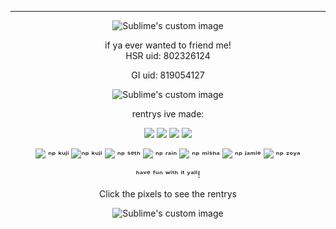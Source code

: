 ---

<p align="center">
  <img src="https://64.media.tumblr.com/d494836e96091d84484e0240a999dfda/f11118d35e3e014b-0f/s540x810/67ac5589e1d45f9e7331a7b1f791d5d0437e6d69.pnj" alt="Sublime's custom image"/>
</p>


<div align="center">if ya ever wanted to friend me!



<div align="center">HSR uid: 802326124

  GI uid: 819054127
  
<p align="center">
  <img src="https://camo.githubusercontent.com/93724ce583cdc610ca9d4db16ae7a83c251704f095c3bf385b897303dcc17331/68747470733a2f2f36342e6d656469612e74756d626c722e636f6d2f62323666666330336232316137386439333832323431616532333830646236652f323166643166353936373965353264642d30352f73343030783630302f663063393339323733643666376130613931323639326564346630626262366536373533393830362e706e6a" alt="Sublime's custom image"/>
</p>

<div align="center">rentrys ive made:

[![](https://64.media.tumblr.com/02a89f8f33d116682a7e0ee53e78a4b2/7b43ae899b7504d8-64/s75x75_c1/52d1a469a4aa4578039324276b2e790d2f5cc91d.gifv)](https://rentry.co/FurinaTheFontaine)
[![](https://64.media.tumblr.com/0018ac2053c69abb00c067f033f75593/03c55896bb928977-5c/s75x75_c1/236f62136e53baf3c80ea77c0b351a2bb6b0e734.gifv)](https://rentry.co/FurinaTheFontaine2)
[![](https://64.media.tumblr.com/0d5dfeb91ee81c72aa6749349dc8db01/d9a333d859a5147e-7d/s75x75_c1/c8730e6378f0e518b8fddb8d5e6ad9333388b636.gifv)](https://rentry.co/marchthefontain)
[![](https://64.media.tumblr.com/af084257733df3b120d2cdd681b82335/8f2c33dff79370d2-6c/s75x75_c1/bd52427435efa40f87b336c331218174370378fd.gifv)](https://rentry.co/Kianathefontain)

[![](https://64.media.tumblr.com/60d0195f0814c3a1d1816a9979404c20/04dfb8c512e3f807-27/s75x75_c1/aecd8d1ef41507106b2cb69b5f7a479d8f6c4029.gifv)](https://rentry.co/kujihehe) ⁿᵖ ᵏᵘʲⁱ
[![](https://64.media.tumblr.com/845e1b3fec1b08d6470842f26e0794ab/4ebe151b092f0f90-03/s75x75_c1/49b7be3d8b52b6cf84a8f65d4df5a50305505492.gifv)](https://rentry.co/zipkujihehe)ⁿᵖ ᵏᵘʲⁱ
[![](https://64.media.tumblr.com/c4b6e200bba83c8499694357c5fdd768/30b158152b64b0f7-ea/s75x75_c1/8d55cc4379109493bc5984b41e3416ba6df7adc1.gifv)](https://rentry.co/sethrentrywow) ⁿᵖ ˢᵉᵗʰ
[![](https://64.media.tumblr.com/898dd259b5bfe749b37fb2961204a5b6/346ba69c2feb4339-7b/s75x75_c1/9df7d1d616070c446fbca32a1f4b41e6308b5307.gifv)](https://rentry.co/Rainleaf22) ⁿᵖ ʳᵃⁱⁿ
[![](https://64.media.tumblr.com/974e67db6d4b8fb2bd7dc5c884e7ff76/3c2c210dbc46ea24-72/s75x75_c1/999ac53bd3908424368046bc21e6b081a7cdb92d.gifv)](https://rentry.co/Mishdust) ⁿᵖ ᵐⁱˢʰᵃ
[![](https://64.media.tumblr.com/3443d282e1bbf2115021445057754968/7ff15572939cc448-d0/s75x75_c1/5f142c02375aea7ddc2bc87ed18f1c645c26fad1.gifv)](https://rentry.co/jamierentr) ⁿᵖ ʲᵃᵐⁱᵉ
[![](https://64.media.tumblr.com/7b23c4e312dfe56a7038549555ad9c5d/09b0656ab042c182-e2/s75x75_c1/e7c47126bce8737d2754af6066ccc4409489de9e.gifv)](https://rentry.co/ZoyaALICE) ⁿᵖ ᶻᵒʸᵃ

 ʰᵃᵛᵉ ᶠᵘⁿ ʷⁱᵗʰ ⁱᵗ ʸᵃˡˡ!
 
Click the pixels to see the rentrys
<p align="center">
  <img src="https://64.media.tumblr.com/7a8de1b39dcbc0221fe7cf8d238af19a/9e8393547ae11914-11/s100x200/53bec76d4799bc81b5fe94014ecbec767446aba6.pnj" alt="Sublime's custom image"/>
</p>
